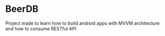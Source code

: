 # BeerDB

Project made to learn how to build android apps with MVVM architecture and how to consume RESTful API
